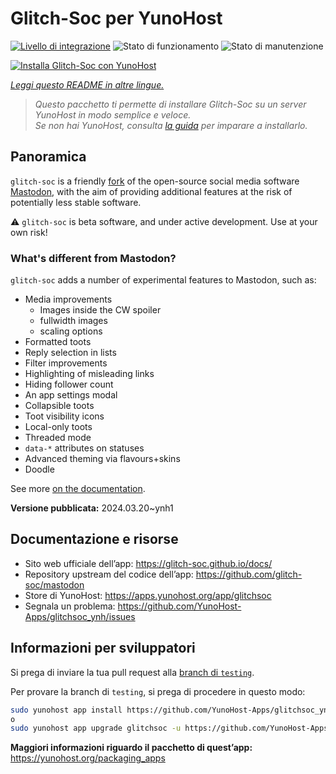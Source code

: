 <!--
N.B.: Questo README è stato automaticamente generato da <https://github.com/YunoHost/apps/tree/master/tools/readme_generator>
NON DEVE essere modificato manualmente.
-->

# Glitch-Soc per YunoHost

[![Livello di integrazione](https://dash.yunohost.org/integration/glitchsoc.svg)](https://dash.yunohost.org/appci/app/glitchsoc) ![Stato di funzionamento](https://ci-apps.yunohost.org/ci/badges/glitchsoc.status.svg) ![Stato di manutenzione](https://ci-apps.yunohost.org/ci/badges/glitchsoc.maintain.svg)

[![Installa Glitch-Soc con YunoHost](https://install-app.yunohost.org/install-with-yunohost.svg)](https://install-app.yunohost.org/?app=glitchsoc)

*[Leggi questo README in altre lingue.](./ALL_README.md)*

> *Questo pacchetto ti permette di installare Glitch-Soc su un server YunoHost in modo semplice e veloce.*  
> *Se non hai YunoHost, consulta [la guida](https://yunohost.org/install) per imparare a installarlo.*

## Panoramica

`glitch-soc` is a friendly [fork](https://en.wikipedia.org/wiki/Fork_(software_development)) of the open-source social media software [Mastodon](https://joinmastodon.org/), with the aim of providing additional features at the risk of potentially less stable software.

⚠️ `glitch-soc` is beta software, and under active development. Use at your own risk!

###  What's different from Mastodon?

`glitch-soc` adds a number of experimental features to Mastodon, such as:

- Media improvements
  - Images inside the CW spoiler
  - fullwidth images
  - scaling options
- Formatted toots
- Reply selection in lists
- Filter improvements
- Highlighting of misleading links
- Hiding follower count
- An app settings modal
- Collapsible toots
- Toot visibility icons
- Local-only toots
- Threaded mode
- `data-*` attributes on statuses
- Advanced theming via flavours+skins
- Doodle

See more [on the documentation](https://glitch-soc.github.io/docs/).


**Versione pubblicata:** 2024.03.20~ynh1
## Documentazione e risorse

- Sito web ufficiale dell’app: <https://glitch-soc.github.io/docs/>
- Repository upstream del codice dell’app: <https://github.com/glitch-soc/mastodon>
- Store di YunoHost: <https://apps.yunohost.org/app/glitchsoc>
- Segnala un problema: <https://github.com/YunoHost-Apps/glitchsoc_ynh/issues>

## Informazioni per sviluppatori

Si prega di inviare la tua pull request alla [branch di `testing`](https://github.com/YunoHost-Apps/glitchsoc_ynh/tree/testing).

Per provare la branch di `testing`, si prega di procedere in questo modo:

```bash
sudo yunohost app install https://github.com/YunoHost-Apps/glitchsoc_ynh/tree/testing --debug
o
sudo yunohost app upgrade glitchsoc -u https://github.com/YunoHost-Apps/glitchsoc_ynh/tree/testing --debug
```

**Maggiori informazioni riguardo il pacchetto di quest’app:** <https://yunohost.org/packaging_apps>
